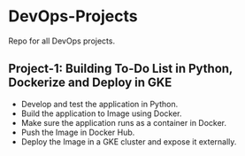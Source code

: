 # DevOps-Projects
Repo for all DevOps projects. 

## Project-1: Building To-Do List in Python, Dockerize and Deploy in GKE
- Develop and test the application in Python.
- Build the application to Image using Docker.
- Make sure the application runs as a container in Docker. 
- Push the Image in Docker Hub.
- Deploy the Image in a GKE cluster and expose it externally.